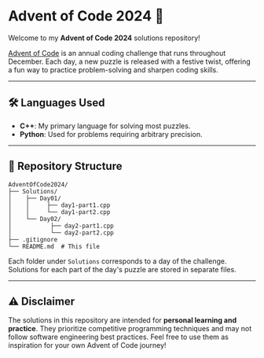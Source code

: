 

# Advent of Code 2024 🎄

Welcome to my **Advent of Code 2024** solutions repository!

[Advent of Code](https://adventofcode.com/2024) is an annual coding challenge that runs throughout December. Each day, a new puzzle is released with a festive twist, offering a fun way to practice problem-solving and sharpen coding skills.

---

## 🛠️ Languages Used

- **C++**: My primary language for solving most puzzles.
- **Python**: Used for problems requiring arbitrary precision.

---

## 📂 Repository Structure

```
AdventOfCode2024/
├── Solutions/
│    ├── Day01/
│    │     ├── day1-part1.cpp
│    │     └── day1-part2.cpp
│    └── Day02/
│           ├── day2-part1.cpp
│           └── day2-part2.cpp
├── .gitignore
└── README.md  # This file
```

Each folder under `Solutions` corresponds to a day of the challenge. Solutions for each part of the day's puzzle are stored in separate files.

---

## ⚠️ Disclaimer

The solutions in this repository are intended for **personal learning and practice**. They prioritize competitive programming techniques and may not follow software engineering best practices. Feel free to use them as inspiration for your own Advent of Code journey!

